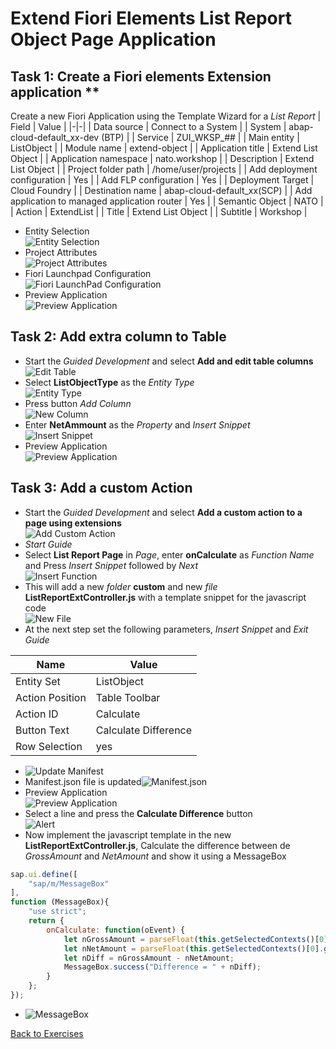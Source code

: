 # Extend Fiori Elements List Report Object Page Application

## Task 1: Create a Fiori elements Extension application **

Create a new Fiori Application using the Template Wizard for a *List Report*
| Field | Value |
|-|-|
| Data source | Connect to a System |
| System | abap-cloud-default_xx-dev (BTP) |
| Service | ZUI_WKSP_## |
| Main entity | ListObject |
| Module name | extend-object |
| Application title | Extend List Object |
| Application namespace | nato.workshop |
| Description | Extend List Object |
| Project folder path | /home/user/projects |
| Add deployment configuration | Yes |
| Add FLP configuration | Yes |
| Deployment Target | Cloud Foundry |
| Destination name | abap-cloud-default_xx(SCP)  |
| Add application to managed application router | Yes |
| Semantic Object | NATO |
| Action | ExtendList |
| Title | Extend List Object |
| Subtitle | Workshop |

* Entity Selection</br>![Entity Selection](../../Images/069.png)
* Project Attributes</br>![Project Attributes](../../Images/120.png)
* Fiori Launchpad Configuration</br>![Fiori LaunchPad Configuration](../../Images/121.png)
* Preview Application</br>![Preview Application](../../Images/122.png)

## Task 2: Add extra column to Table

* Start the *Guided Development* and select **Add and edit table columns**</br>![Edit Table](../../Images/123.png)
* Select **ListObjectType** as the *Entity Type*</br>![Entity Type](../../Images/124.png)
* Press button *Add Column*</br>![New Column](../../Images/125.png)
* Enter **NetAmmount** as the *Property* and *Insert Snippet*</br>![Insert Snippet](../../Images/126.png)
* Preview Application</br>![Preview Application](../../Images/127.png)

## Task 3: Add a custom Action

* Start the *Guided Development* and select **Add a custom action to a page using extensions**</br>![Add Custom Action](../../Images/128.png)
* *Start Guide*
* Select **List Report Page** in *Page*, enter **onCalculate** as *Function Name* and Press *Insert Snippet* followed by *Next*</br>![Insert Function](../../Images/129.png)
* This will add a new *folder* **custom** and new *file* **ListReportExtController.js** with a template snippet for the javascript code</br>![New File](../../Images/130.png)
* At the next step set the following parameters, *Insert Snippet* and *Exit Guide*

| Name | Value |
|-|-|
| Entity Set | ListObject |
| Action Position | Table Toolbar |
| Action ID | Calculate |
| Button Text | Calculate Difference |
| Row Selection | yes |

* ![Update Manifest](../../Images/131.png)
* Manifest.json file is updated![Manifest.json](../../Images/132.png)
* Preview Application</br>![Preview Application](../../Images/133.png)
* Select a line and press the **Calculate Difference** button</br>![Alert](../../Images/134.png)
* Now implement the javascript template in the new **ListReportExtController.js**, Calculate the difference between de *GrossAmount* and *NetAmount* and show it using a MessageBox

```Javascript
sap.ui.define([
    "sap/m/MessageBox"
],
function (MessageBox){
    "use strict";
    return {
        onCalculate: function(oEvent) {
            let nGrossAmount = parseFloat(this.getSelectedContexts()[0].getObject().GrossAmount);
            let nNetAmount = parseFloat(this.getSelectedContexts()[0].getObject().NetAmount);
            let nDiff = nGrossAmount - nNetAmount;
            MessageBox.success("Difference = " + nDiff);
        }
    };
});
```

* ![MessageBox](../../Images/135.png)

[Back to Exercises](../README.md)
